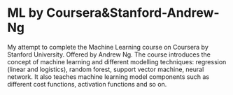 # ML by Coursera&Stanford-Andrew-Ng

My attempt to complete the Machine Learning course on Coursera by Stanford University. Offered by Andrew Ng.
The course introduces the concept of machine learning and different modelling techniques: regression (linear and logistics), random forest, support vector machine, neural network.
It also teaches machine learning model components such as different cost functions, activation functions and so on.
